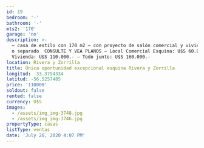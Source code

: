 ```yaml
---
id: 19
bedroom: '-'
bathroom: '-'
mts2: '170'
garage: 'no'
description: >-
  – casa de estilo con 170 m2 – con proyecto de salón comercial y vivienda junto
  o separado  CONSULTE Y VEA PLANOS – Local Comercial Esquina: U$S 60.000.- –
  Vivienda: U$S 110.000.- – Todo junto: U$S 160.000.-
location: Rivera y Zorrilla
title: Única oportunidad excepcional esquina Rivera y Zorrilla
longitud: -33.3794334
latitud: -56.5257485
price: '110000'
soldout: false
rented: false
currency: U$S
images:
  - /assets/img_img-3748.jpg
  - /assets/img_img-3746.jpg
propertyType: casas
listType: ventas
date: 'July 26, 2020 4:07 PM'
---
```


